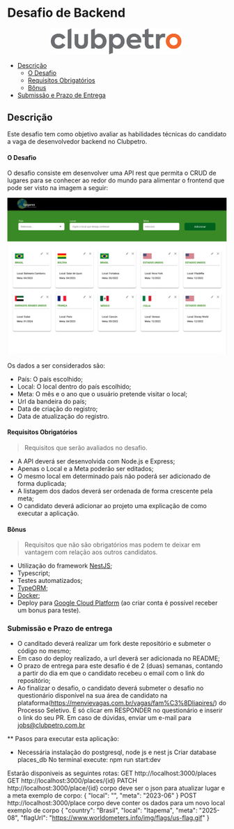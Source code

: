 # Desafio de Backend

<img src="./img/logo-clubpetro.png" style="margin-left: 100px"
     alt="Clubpetro" width="300">

- [Descrição](#descrição)
  - [O Desafio](#o-desafio)
  - [Requisitos Obrigatórios](#requisitos-obrigatórios)
  - [Bônus](#bônus)
- [Submissão e Prazo de Entrega](#submissão-e-prazo-de-entrega)

## Descrição

Este desafio tem como objetivo avaliar as habilidades técnicas do candidato a vaga de desenvolvedor backend no Clubpetro.

#### O Desafio

O desafio consiste em desenvolver uma API rest que permita o CRUD de lugares para se conhecer ao redor do mundo para alimentar o frontend que pode ser visto na imagem a seguir:

<img src="./img/challenge.png" alt="Desafio" >

Os dados a ser considerados são:

- País: O país escolhido;
- Local: O local dentro do país escolhido;
- Meta: O mês e o ano que o usuário pretende visitar o local;
- Url da bandeira do país;
- Data de criação do registro;
- Data de atualização do registro.

#### Requisitos Obrigatórios

> Requisitos que serão avaliados no desafio.

- A API deverá ser desenvolvida com Node.js e Express;
- Apenas o Local e a Meta poderão ser editados;
- O mesmo local em determinado país não poderá ser adicionado de forma duplicada;
- A listagem dos dados deverá ser ordenada de forma crescente pela meta;
- O candidato deverá adicionar ao projeto uma explicação de como executar a aplicação.

#### Bônus

> Requisitos que não são obrigatórios mas podem te deixar em vantagem com relação aos outros candidatos.

- Utilização do framework [NestJS](https://nestjs.com/);
- Typescript;
- Testes automatizados;
- [TypeORM](https://typeorm.io/#/);
- [Docker](https://www.docker.com/);
- Deploy para [Google Cloud Platform](https://cloud.google.com/) (ao criar conta é possível receber um bonus para teste).

### Submissão e Prazo de entrega

- O canditado deverá realizar um fork deste repositório e submeter o código no mesmo;
- Em caso do deploy realizado, a url deverá ser adicionada no README;
- O prazo de entrega para este desafio é de 2 (duas) semanas, contando a partir do dia em que o candidato recebeu o email com o link do repositório;
- Ao finalizar o desafio, o candidato deverá submeter o desafio no questionário disponível na sua área de candidato na plataforma(https://menvievagas.com.br/vagas/fam%C3%8Dliapires/) do Processo Seletivo. É só clicar em RESPONDER no questionário e inserir o link do seu PR.
Em caso de dúvidas, enviar um e-mail para jobs@clubpetro.com.br


** Pasos para executar esta aplicação:
  * Necessária instalação do postgresql, node js e nest js
  Criar database places_db
  No terminal execute: npm run start:dev

  Estarão disponiveis as seguintes rotas:
  GET http://localhost:3000/places
  GET http://localhost:3000/places/{id}
  PATCH http://localhost:3000/place/{id}
    corpo deve ser o json para atualizar lugar e a meta
      exemplo de corpo: {	"local": "",  "meta": "2023-06" }
  POST http://localhost:3000/place
    corpo deve conter os dados para um novo local 
    exemplo de corpo { "country": "Brasil", "local": "Itapema", "meta": "2025-08", "flagUrl": "https://www.worldometers.info/img/flags/us-flag.gif" }